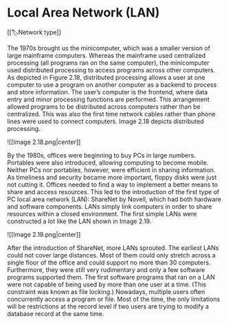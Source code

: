 
# Local Area Network (LAN)

[[🏷️Network type]]

The 1970s brought us the minicomputer, which was a smaller version of large mainframe computers. Whereas the mainframe used centralized processing (all programs ran on the same computer), the minicomputer used distributed processing to access programs across other computers. As depicted in Figure 2.18, distributed processing allows a user at one computer to use a program on another computer as a backend to process and store information. The user’s computer is the frontend, where data entry and minor processing functions are performed. This arrangement allowed programs to be distributed across computers rather than be centralized. This was also the first time network cables rather than phone lines were used to connect computers. Image 2.18 depicts distributed processing.

![[Image 2.18.png|center]]

By the 1980s, offices were beginning to buy PCs in large numbers. Portables were also introduced, allowing computing to become mobile. Neither PCs nor portables, however, were efficient in sharing information. As timeliness and security became more important, floppy disks were just not cutting it. Offices needed to find a way to implement a better means to share and access resources. This led to the introduction of the first type of PC local area network (LAN): ShareNet by Novell, which had both hardware and software components. LANs simply link computers in order to share resources within a closed environment. The first simple LANs were constructed a lot like the LAN shown in Image 2.19.

![[Image 2.19.png|center]]

After the introduction of ShareNet, more LANs sprouted. The earliest LANs could not cover large distances. Most of them could only stretch across a single floor of the office and could support no more than 30 computers. Furthermore, they were still very rudimentary and only a few software programs supported them. The first software programs that ran on a LAN were not capable of being used by more than one user at a time. (This constraint was known as file locking.) Nowadays, multiple users often concurrently access a program or file. Most of the time, the only limitations will be restrictions at the record level if two users are trying to modify a database record at the same time.